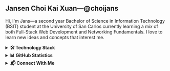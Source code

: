 ## Jansen Choi Kai Xuan—@choijans

Hi, I'm Jans—a second year Bachelor of Science in Information Technology (BSIT) student at the University of San Carlos currently learning a mix of both Full-Stack Web Development and Networking Fundamentals. I love to learn new ideas and concepts that interest me. 

<details>
  <summary><strong>🛠️ Technology Stack</strong></summary>
  <br />
  <p align="center">
    <!-- Frontend -->
    <strong>Frontend</strong><br />
    <img src="https://img.shields.io/badge/React-20232A?style=for-the-badge&logo=react&logoColor=61DAFB" alt="React" />
    <img src="https://img.shields.io/badge/Tailwind_CSS-38B2AC?style=for-the-badge&logo=tailwind-css&logoColor=white" alt="Tailwind CSS" />
    <img src="https://img.shields.io/badge/HTML5-E34F26?style=for-the-badge&logo=html5&logoColor=white" alt="HTML5" />
    <img src="https://img.shields.io/badge/CSS3-1572B6?style=for-the-badge&logo=css3&logoColor=white" alt="CSS3" />
  </p>
  <p align="center">
    <!-- Backend -->
    <strong>Backend</strong><br />
    <img src="https://img.shields.io/badge/Node.js-339933?style=for-the-badge&logo=nodedotjs&logoColor=white" alt="Node.js" />
    <img src="https://img.shields.io/badge/GraphQL-E10098?style=for-the-badge&logo=graphql&logoColor=white" alt="GraphQL" />
    <img src="https://img.shields.io/badge/RabbitMQ-FF6600?style=for-the-badge&logo=rabbitmq&logoColor=white" alt="RabbitMQ" />
    <img src="https://img.shields.io/badge/MySQL-4479A1?style=for-the-badge&logo=mysql&logoColor=white" alt="MySQL" />
    <img src="https://img.shields.io/badge/PostgreSQL-336791?style=for-the-badge&logo=postgresql&logoColor=white" alt="PostgreSQL" />
    <img src="https://img.shields.io/badge/Supabase-3ECF8E?style=for-the-badge&logo=supabase&logoColor=white" alt="Supabase" />
  </p>
  <p align="center">
    <!-- Others -->
    <strong>Others</strong><br />
    <img src="https://img.shields.io/badge/Figma-F24E1E?style=for-the-badge&logo=figma&logoColor=white" alt="Figma" />
    <img src="https://img.shields.io/badge/Docker-2496ED?style=for-the-badge&logo=docker&logoColor=white" alt="Docker" />
  </p>
</details>

<details>
  <summary><strong>📊 GitHub Statistics</strong></summary>
  <br />
  <p align="center">
    <img src="https://github-readme-stats.vercel.app/api?username=choijans&show_icons=true&theme=dark&hide_border=true&rank_icon=github" width="48%" />
    <img src="https://github-readme-stats.vercel.app/api/top-langs/?username=choijans&layout=compact&theme=dark&hide_border=true" width="44%" />
  </p>
</details>

<details>
  <summary><strong>📬 Connect With Me</strong></summary>
  <br />
  <p align="center">
    <a href="mailto:jansenchoikx@gmail.com" target="_blank" rel="noopener noreferrer" style="text-decoration:none; margin-right: 20px;">
      <img src="https://img.shields.io/badge/Gmail-D14836?style=for-the-badge&logo=gmail&logoColor=white" alt="Gmail" />
    </a>
    <a href="[https://www.facebook.com/yourfacebookprofile](https://www.facebook.com/jansen.choi.169/)" target="_blank" rel="noopener noreferrer" style="text-decoration:none;">
      <img src="https://img.shields.io/badge/Facebook-1877F2?style=for-the-badge&logo=facebook&logoColor=white" alt="Facebook" />
    </a>
  </p>
</details>

